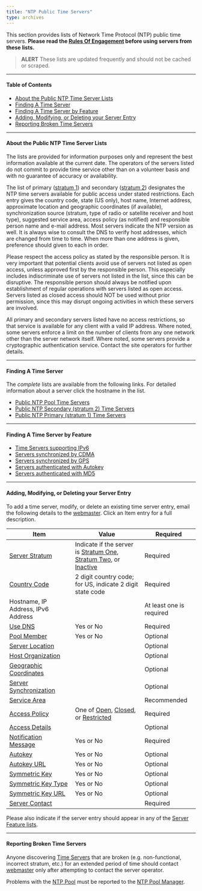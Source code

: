 ```yaml
---
title: "NTP Public Time Servers"
type: archives
---
```


This section provides lists of Network Time Protocol (NTP) public time servers. **Please read the [Rules Of Engagement](/support/servers/rulesofengagement) before using servers from these lists.**

> **ALERT** These lists are updated frequently and should not be cached or scraped.

* * *

#### Table of Contents

* [About the Public NTP Time Server Lists](#about-the-public-ntp-time-server-lists)
* [Finding A Time Server](#finding-a-time-server)
* [Finding A Time Server by Feature](#finding-a-time-server-by-feature)
* [Adding, Modifying, or Deleting your Server Entry](#adding-modifying-or-deleting-your-server-entry)
* [Reporting Broken Time Servers](#reporting-broken-time-servers)

* * *

#### About the Public NTP Time Server Lists

The lists are provided for information purposes only and represent the best information available at the current date. The operators of the servers listed do not commit to provide time service other than on a volunteer basis and with no guarantee of accuracy or availability.

The list of primary ([stratum 1](/support/servers/stratumonetimeservers)) and secondary ([stratum 2](/support/servers/stratumtwotimeservers)) designates the NTP time servers available for public access under stated restrictions. Each entry gives the country code, state (US only), host name, Internet address, approximate location and geographic coordinates (if available), synchronization source (stratum, type of radio or satellite receiver and host type), suggested service area, access policy (as notified) and responsible person name and e-mail address. Most servers indicate the NTP version as well. It is always wise to consult the DNS to verify host addresses, which are changed from time to time. When more than one address is given, preference should given to each in order.

Please respect the access policy as stated by the responsible person. It is very important that potential clients avoid use of servers not listed as open access, unless approved first by the responsible person. This especially includes indiscriminate use of servers not listed in the list, since this can be disruptive. The responsible person should always be notified upon establishment of regular operations with servers listed as open access. Servers listed as closed access should NOT be used without prior permission, since this may disrupt ongoing activities in which these servers are involved.

All primary and secondary servers listed have no access restrictions, so that service is available for any client with a valid IP address. Where noted, some servers enforce a limit on the number of clients from any one network other than the server network itself. Where noted, some servers provide a cryptographic authentication service. Contact the site operators for further details.

* * *

#### Finding A Time Server

The _complete_ lists are available from the following links. For detailed information about a server click the hostname in the list.

*   [Public NTP Pool Time Servers](/support/servers/ntppoolservers)
*   [Public NTP Secondary (stratum 2) Time Servers](/support/servers/stratumtwotimeservers)
*   [Public NTP Primary (stratum 1) Time Servers](/support/servers/stratumonetimeservers)

* * *

#### Finding A Time Server by Feature

* [Time Servers supporting IPv6](/support/servers/publictimeserver000638)
* [Servers synchronized by CDMA](/support/servers/serverssynchronizedbycdma)
* [Servers synchronized by GPS](/support/servers/serverssynchronizedbygps)
* [Servers authenticated with Autokey](/support/servers/serversauthenticatedwithautokey)
* [Servers authenticated with MD5](/support/servers/serversauthenticatedwithmd5)

* * *

#### Adding, Modifying, or Deleting your Server Entry

To add a time server, modify, or delete an existing time server entry, email the following details to the [webmaster](mailto:webmaster@nwtime.org). Click an Item entry for a full description.

| Item | Value | Required |
| ----- | ----- | ----- |
| [Server Stratum](/support/servers/serverstratum) | Indicate if the server is [Stratum One](/support/servers/stratumonetimeservers), [Stratum Two](/support/servers/stratumtwotimeservers), or [Inactive](/support/servers/inactivetimeservers) | Required |
| [Country Code](/support/servers/countrycode) | 2 digit country code; for US, indicate 2 digit state code | Required |
| Hostname, IP Address, IPv6 Address | | At least one is required |
| [Use DNS](/support/servers/usedns) | Yes or No | Required |
| [Pool Member](/support/servers/poolmember) | Yes or No | Optional |
| [Server Location](/support/servers/serverlocation) | | Optional |
| [Host Organization](/support/servers/hostorganization) | | Optional |
| [ Geographic Coordinates](/support/servers/geographiccoordinates) |  | Optional |
| [Server Synchronization](/support/servers/serversynchronization) | | Optional |
| [Service Area](/support/servers/servicearea) | | Recommended |
| [Access Policy](/support/servers/accesspolicy) | One of [Open](/support/servers/openaccess), [Closed](/support/servers/closedaccess), or [Restricted](/support/servers/restrictedaccess) | Required |
| [Access Details](/support/servers/accessdetails) |  | Optional |
| [Notification Message](/support/servers/notificationmessage) | Yes or No | Required |
| [Autokey](/support/servers/autokey) | Yes or No | Optional |
| [Autokey URL](/support/servers/autokeyurl) | Yes or No | Optional |
| [Symmetric Key](/support/servers/symmetrickey) | Yes or No | Optional |
| [Symmetric Key Type](/support/servers/symmetrickeytype) | Yes or No | Optional |
| [Symmetric Key URL](/support/servers/symmetrickeyurl) | Yes or No | Optional |
| [Server Contact](/support/servers/servercontact) | | Required  |

Please also indicate if the server entry should appear in any of the [Server Feature lists](#finding-a-time-server-by-feature).

* * *

#### Reporting Broken Time Servers

Anyone discovering [Time Servers](/support/servers/timeserver) that are broken (e.g. non-functional, incorrect stratum, etc.) for an extended period of time should contact [webmaster](mailto:webmaster@nwtime.org) only after attempting to contact the server operator.

Problems with the [NTP Pool](/support/servers/ntppoolservers) must be reported to the [NTP Pool Manager](mailto:ask@ntp.org).
